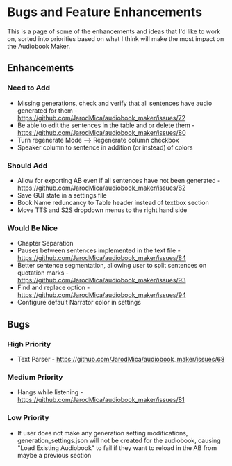 # Bugs and Feature Enhancements
This is a page of some of the enhancements and ideas that I'd like to work on, sorted into priorities based on what I think will make the most impact on the Audiobook Maker.

## Enhancements

### Need to Add
- Missing generations, check and verify that all sentences have audio generated for them - https://github.com/JarodMica/audiobook_maker/issues/72
- Be able to edit the sentences in the table and or delete them - https://github.com/JarodMica/audiobook_maker/issues/80
- Turn regenerate Mode --> Regenerate column checkbox
- Speaker column to sentence in addition (or instead) of colors


### Should Add
- Allow for exporting AB even if all sentences have not been generated - https://github.com/JarodMica/audiobook_maker/issues/82
- Save GUI state in a settings file
- Book Name reduncancy to Table header instead of textbox section
- Move TTS and S2S dropdown menus to the right hand side

### Would Be Nice
- Chapter Separation
- Pauses between sentences implemented in the text file - https://github.com/JarodMica/audiobook_maker/issues/84
- Better sentence segmentation, allowing user to split sentences on quotation marks - https://github.com/JarodMica/audiobook_maker/issues/93
- Find and replace option - https://github.com/JarodMica/audiobook_maker/issues/94
- Configure default Narrator color in settings

## Bugs

### High Priority
- Text Parser - https://github.com/JarodMica/audiobook_maker/issues/68

### Medium Priority
- Hangs while listening - https://github.com/JarodMica/audiobook_maker/issues/81

### Low Priority
- If user does not make any generation setting modifications, generation_settings.json will not be created for the audiobook, causing "Load Existing Audiobook" to fail if they want to reload in the AB from maybe a previous section